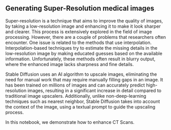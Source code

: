 ## Generating Super-Resolution medical images

Super-resolution is a technique that aims to improve the quality of images, by taking a low-resolution image and enhancing it to make it look sharper and clearer. This process is extensively explored in the field of image processing. However, there are a couple of problems that researchers often encounter. One issue is related to the methods that use interpolation. Interpolation-based techniques try to estimate the missing details in the low-resolution image by making educated guesses based on the available information. Unfortunately, these methods often result in blurry output, where the enhanced image lacks sharpness and fine details.

Stable Diffusion uses an AI algorithm to upscale images, eliminating the need for manual work that may require manually filling gaps in an image. It has been trained on millions of images and can accurately predict high-resolution images, resulting in a significant increase in detail compared to traditional image upscalers. Additionally, unlike non-deep-learning techniques such as nearest neighbor, Stable Diffusion takes into account the context of the image, using a textual prompt to guide the upscaling process.

In this notebook, we demonstrate how to enhance CT Scans.